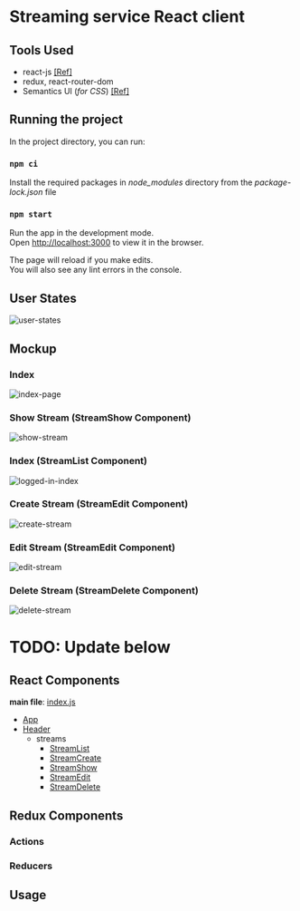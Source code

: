 # Streaming service React client

## Tools Used

- react-js [[Ref]](https://reactjs.org/docs/getting-started.html)
- redux, react-router-dom
- Semantics UI (_for CSS_) [[Ref]](https://semantic-ui.com/introduction/getting-started.html)

## Running the project

In the project directory, you can run:

### `npm ci`

Install the required packages in _node_modules_ directory from the _package-lock.json_ file

### `npm start`

Run the app in the development mode. <br />
Open [http://localhost:3000](http://localhost:3000) to view it in the browser.

The page will reload if you make edits.<br />
You will also see any lint errors in the console.

## User States

![user-states](images/user-states.jpg 'user-states')

## Mockup

### Index

![index-page](images/1-index.jpg 'Index')

### Show Stream (StreamShow Component)

![show-stream](images/2-show-stream.jpg 'Show stream')

### Index (StreamList Component)

![logged-in-index](images/3-index-logged-in.jpg 'Index - Logged in')

### Create Stream (StreamEdit Component)

![create-stream](images/4-create-stream.jpg 'Create stream')

### Edit Stream (StreamEdit Component)

![edit-stream](images/5-edit-stream.jpg 'Edit stream')

### Delete Stream (StreamDelete Component)

![delete-stream](images/6-delete-stream.jpg 'Delete stream')

# TODO: Update below

## React Components

**main file**: [index.js](src/index.js)

- [App](src/components/App.js)
- [Header](src/components/Header.js)
  - streams
    - [StreamList](src/components/streams/StreamList.js)
    - [StreamCreate](src/components/streams/StreamCreate.js)
    - [StreamShow](src/components/streams/StreamShow.js)
    - [StreamEdit](src/components/streams/StreamEdit.js)
    - [StreamDelete](src/components/streams/StreamDelete.js)

## Redux Components

### Actions

### Reducers

## Usage